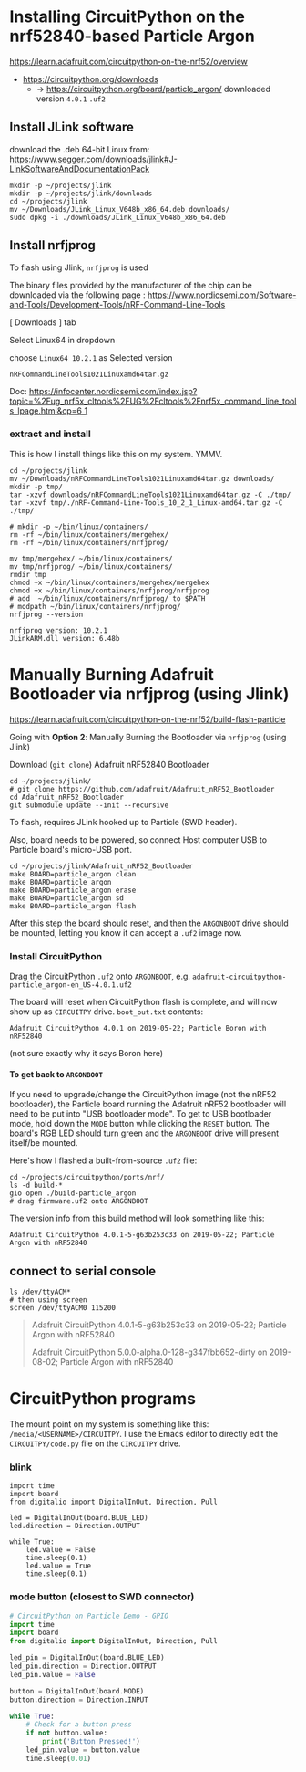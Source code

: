 Installing CircuitPython on the nrf52840-based Particle Argon
=============================================================

https://learn.adafruit.com/circuitpython-on-the-nrf52/overview

-	https://circuitpython.org/downloads
	-	-> https://circuitpython.org/board/particle_argon/ downloaded version `4.0.1` `.uf2`

Install JLink software
----------------------

download the .deb 64-bit Linux from: https://www.segger.com/downloads/jlink#J-LinkSoftwareAndDocumentationPack

```
mkdir -p ~/projects/jlink
mkdir -p ~/projects/jlink/downloads
cd ~/projects/jlink
mv ~/Downloads/JLink_Linux_V648b_x86_64.deb downloads/
sudo dpkg -i ./downloads/JLink_Linux_V648b_x86_64.deb
```

Install nrfjprog
----------------

To flash using Jlink, `nrfjprog` is used

The binary files provided by the manufacturer of the chip can be downloaded via the following page : https://www.nordicsemi.com/Software-and-Tools/Development-Tools/nRF-Command-Line-Tools

[ Downloads ] tab

Select Linux64 in dropdown

choose `Linux64 10.2.1` as Selected version

`nRFCommandLineTools1021Linuxamd64tar.gz`

Doc: https://infocenter.nordicsemi.com/index.jsp?topic=%2Fug_nrf5x_cltools%2FUG%2Fcltools%2Fnrf5x_command_line_tools_lpage.html&cp=6_1

### extract and install

This is how I install things like this on my system. YMMV.

```
cd ~/projects/jlink
mv ~/Downloads/nRFCommandLineTools1021Linuxamd64tar.gz downloads/
mkdir -p tmp/
tar -xzvf downloads/nRFCommandLineTools1021Linuxamd64tar.gz -C ./tmp/
tar -xzvf tmp/./nRF-Command-Line-Tools_10_2_1_Linux-amd64.tar.gz -C ./tmp/

# mkdir -p ~/bin/linux/containers/
rm -rf ~/bin/linux/containers/mergehex/
rm -rf ~/bin/linux/containers/nrfjprog/

mv tmp/mergehex/ ~/bin/linux/containers/
mv tmp/nrfjprog/ ~/bin/linux/containers/
rmdir tmp
chmod +x ~/bin/linux/containers/mergehex/mergehex
chmod +x ~/bin/linux/containers/nrfjprog/nrfjprog
# add  ~/bin/linux/containers/nrfjprog/ to $PATH
# modpath ~/bin/linux/containers/nrfjprog/
nrfjprog --version
```

```
nrfjprog version: 10.2.1
JLinkARM.dll version: 6.48b
```

<!-- See [Flash bootloader using Arduino](flash-adafruit-bootloader-with-arduino.md) -->

Manually Burning Adafruit Bootloader via nrfjprog (using Jlink)
===============================================================

https://learn.adafruit.com/circuitpython-on-the-nrf52/build-flash-particle

Going with **Option 2**: Manually Burning the Bootloader via `nrfjprog` (using Jlink)

Download (`git clone`) Adafruit nRF52840 Bootloader

```
cd ~/projects/jlink/
# git clone https://github.com/adafruit/Adafruit_nRF52_Bootloader
cd Adafruit_nRF52_Bootloader
git submodule update --init --recursive
```

To flash, requires JLink hooked up to Particle (SWD header).

Also, board needs to be powered, so connect Host computer USB to Particle board's micro-USB port.

```
cd ~/projects/jlink/Adafruit_nRF52_Bootloader
make BOARD=particle_argon clean
make BOARD=particle_argon
make BOARD=particle_argon erase
make BOARD=particle_argon sd
make BOARD=particle_argon flash
```

After this step the board should reset, and then the `ARGONBOOT` drive should be mounted, letting you know it can accept a `.uf2` image now.

### Install CircuitPython

Drag the CircuitPython `.uf2` onto `ARGONBOOT`, e.g. `adafruit-circuitpython-particle_argon-en_US-4.0.1.uf2`

The board will reset when CircuitPython flash is complete, and will now show up as `CIRCUITPY` drive. `boot_out.txt` contents:

```
Adafruit CircuitPython 4.0.1 on 2019-05-22; Particle Boron with nRF52840
```

(not sure exactly why it says Boron here)

#### To get back to `ARGONBOOT`

If you need to upgrade/change the CircuitPython image (not the nRF52 bootloader), the Particle board running the Adafruit nRF52 bootloader will need to be put into "USB bootloader mode". To get to USB bootloader mode, hold down the `MODE` button while clicking the `RESET` button. The board's RGB LED should turn green and the `ARGONBOOT` drive will present itself/be mounted.

Here's how I flashed a built-from-source `.uf2` file:

```
cd ~/projects/circuitpython/ports/nrf/
ls -d build-*
gio open ./build-particle_argon
# drag firmware.uf2 onto ARGONBOOT
```

The version info from this build method will look something like this:

`Adafruit CircuitPython 4.0.1-5-g63b253c33 on 2019-05-22; Particle Argon with nRF52840`

connect to serial console
-------------------------

```
ls /dev/ttyACM*
# then using screen
screen /dev/ttyACM0 115200
```

> Adafruit CircuitPython 4.0.1-5-g63b253c33 on 2019-05-22; Particle Argon with nRF52840
>
> Adafruit CircuitPython 5.0.0-alpha.0-128-g347fbb652-dirty on 2019-08-02; Particle Argon with nRF52840

CircuitPython programs
======================

The mount point on my system is something like this: `/media/<USERNAME>/CIRCUITPY`. I use the Emacs editor to directly edit the `CIRCUITPY/code.py` file on the `CIRCUITPY` drive.

### blink

```python3
import time
import board
from digitalio import DigitalInOut, Direction, Pull

led = DigitalInOut(board.BLUE_LED)
led.direction = Direction.OUTPUT

while True:
    led.value = False
    time.sleep(0.1)
    led.value = True
    time.sleep(0.1)
```

### mode button (closest to SWD connector)

```python
# CircuitPython on Particle Demo - GPIO
import time
import board
from digitalio import DigitalInOut, Direction, Pull

led_pin = DigitalInOut(board.BLUE_LED)
led_pin.direction = Direction.OUTPUT
led_pin.value = False

button = DigitalInOut(board.MODE)
button.direction = Direction.INPUT

while True:
    # Check for a button press
    if not button.value:
        print('Button Pressed!')
    led_pin.value = button.value
    time.sleep(0.01)
```
